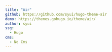 ```yaml
---
title: "Air"
github: https://github.com/syui/hugo-theme-air
demo: https://themes.gohugo.io/theme/air/
author: syui
ssg:
  - Hugo
cms:
  - No Cms
---
```

